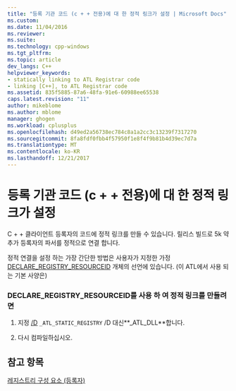 ```yaml
---
title: "등록 기관 코드 (c + + 전용)에 대 한 정적 링크가 설정 | Microsoft Docs"
ms.custom: 
ms.date: 11/04/2016
ms.reviewer: 
ms.suite: 
ms.technology: cpp-windows
ms.tgt_pltfrm: 
ms.topic: article
dev_langs: C++
helpviewer_keywords:
- statically linking to ATL Registrar code
- linking [C++], to ATL Registrar code
ms.assetid: 835f5885-87a6-48fa-91e6-60988ee65538
caps.latest.revision: "11"
author: mikeblome
ms.author: mblome
manager: ghogen
ms.workload: cplusplus
ms.openlocfilehash: d49ed2a56738ec784c8a1a2cc3c13239f7317270
ms.sourcegitcommit: 8fa8fdf0fbb4f57950f1e8f4f9b81b4d39ec7d7a
ms.translationtype: MT
ms.contentlocale: ko-KR
ms.lasthandoff: 12/21/2017
---
```

# <a name="setting-up-a-static-link-to-the-registrar-code-c-only"></a>등록 기관 코드 (c + + 전용)에 대 한 정적 링크가 설정
C + + 클라이언트 등록자의 코드에 정적 링크를 만들 수 있습니다. 릴리스 빌드로 5k 약 추가 등록자의 파서를 정적으로 연결 합니다.  
  
 정적 연결을 설정 하는 가장 간단한 방법은 사용자가 지정한 가정 [DECLARE_REGISTRY_RESOURCEID](reference/registry-macros.md#declare_registry_resourceid) 개체의 선언에 있습니다. (이 ATL에서 사용 되는 기본 사양은)  
  
### <a name="to-create-a-static-link-using-declareregistryresourceid"></a>DECLARE_REGISTRY_RESOURCEID를 사용 하 여 정적 링크를 만들려면  
  
1.  지정 [/D](../build/reference/d-preprocessor-definitions.md) `_ATL_STATIC_REGISTRY` /D 대신**_ATL_DLL**합니다.  
  
2.  다시 컴파일하십시오.  
  
## <a name="see-also"></a>참고 항목  
 [레지스트리 구성 요소 (등록자)](../atl/atl-registry-component-registrar.md)

